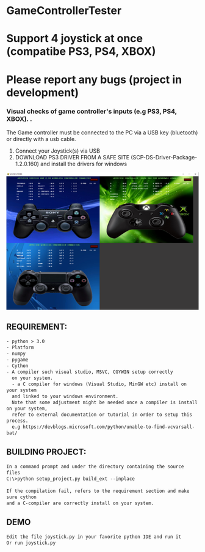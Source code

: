 # GameControllerTester
# Support 4 joystick at once (compatibe PS3, PS4, XBOX)
# Please report any bugs (project in development)

### Visual checks of game controller's inputs (e.g PS3, PS4, XBOX). .

The Game controller must be connected to the PC via a USB key (bluetooth) or directly with a usb cable.

1. Connect your Joystick(s) via USB  
2. DOWNLOAD PS3 DRIVER FROM A SAFE SITE (SCP-DS-Driver-Package-1.2.0.160) and install the drivers for windows

![alt text](https://github.com/yoyoberenguer/GameControllerTester/blob/master/screenshot1.PNG)


## REQUIREMENT:
```
- python > 3.0
- Platform
- numpy
- pygame 
- Cython
- A compiler such visual studio, MSVC, CGYWIN setup correctly
  on your system.
  - a C compiler for windows (Visual Studio, MinGW etc) install on your system 
  and linked to your windows environment.
  Note that some adjustment might be needed once a compiler is install on your system, 
  refer to external documentation or tutorial in order to setup this process.
  e.g https://devblogs.microsoft.com/python/unable-to-find-vcvarsall-bat/
```
## BUILDING PROJECT:
```
In a command prompt and under the directory containing the source files
C:\>python setup_project.py build_ext --inplace

If the compilation fail, refers to the requirement section and make sure cython 
and a C-compiler are correctly install on your system. 
```
## DEMO
```
Edit the file joystick.py in your favorite python IDE and run it 
Or run joystick.py 
